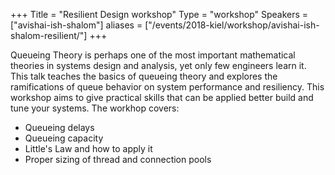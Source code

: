 +++
Title = "Resilient Design workshop"
Type = "workshop"
Speakers = ["avishai-ish-shalom"]
aliases = ["/events/2018-kiel/workshop/avishai-ish-shalom-resilient/"]
+++

Queueing Theory is perhaps one of the most important mathematical theories in systems design and analysis, yet only few engineers learn it. This talk teaches the basics of queueing theory and explores the ramifications of queue behavior on system performance and resiliency. This workshop aims to give practical skills that can be applied better build and tune your systems. The workhop covers:

- Queueing delays
- Queueing capacity
- Little's Law and how to apply it
- Proper sizing of thread and connection pools

